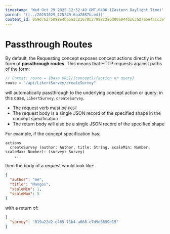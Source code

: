 ```yaml
---
timestamp: 'Wed Oct 29 2025 12:52:49 GMT-0400 (Eastern Daylight Time)'
parent: '[[../20251029_125249.6aa2087b.md]]'
content_id: 069d76275098e4ba5a2c21678b27988c286d80a044bb63a27abe4acc3ef45ef3
---
```


# Passthrough Routes

By default, the Requesting concept exposes concept actions directly in the form of **passthrough routes**. This means that HTTP requests against paths of the form:

```js
// Format: route = {base URL}/{concept}/{action or query}
route = "/api/LikertSurvey/createSurvey"
```

will automatically passthrough to the underlying concept action or query: in this case, `LikertSurvey.createSurvey`.

* The request verb must be `POST`
* The request body is a single JSON record of the specified shape in the concept specification
* The return body will also be a single JSON record of the specified shape

For example, if the concept specification has:

```concept
actions
  createSurvey (author: Author, title: String, scaleMin: Number, scaleMax: Number): (survey: Survey)
    ...
```

then the body of a request would look like:

```json
{
  "author": "me",
  "title": "Mangos",
  "scaleMin": 1,
  "scaleMax": 5
}
```

with a return of:

```json
{
  "survey": "019a22d2-e485-71b4-a668-e7d9e8859b15"
}
```
